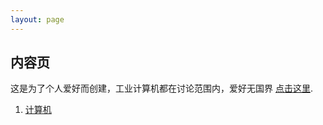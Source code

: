 ```yaml
---
layout: page
---
```


## 内容页

这是为了个人爱好而创建，工业计算机都在讨论范围内，爱好无国界 [点击这里](https://github.com/SklBrav/SklBrav.github.io#contributing).

1. [计算机](/computer/)




